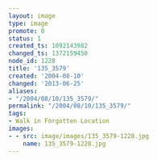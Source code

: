 ```yaml
---
layout: image
type: image
promote: 0
status: 1
created_ts: 1092143982
changed_ts: 1372159450
node_id: 1228
title: '135_3579'
created: '2004-08-10'
changed: '2013-06-25'
aliases:
- "/2004/08/10/135_3579/"
permalink: "/2004/08/10/135_3579/"
tags:
- Walk in Forgotten Location
images:
- - src: image/images/135_3579-1228.jpg
    name: 135_3579-1228.jpg
---
```


